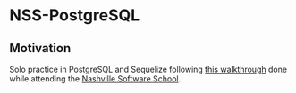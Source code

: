 # NSS-PostgreSQL
## Motivation
Solo practice in PostgreSQL and Sequelize following [this walkthrough](https://github.com/nashville-software-school/bangazon-corp/tree/master/post-orientation-exercises/postgres) done while attending the [Nashville Software School](http://nashvillesoftwareschool.com/).